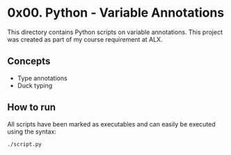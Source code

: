 # 0x00. Python - Variable Annotations
This directory contains Python scripts on variable annotations. This project was created as part of my course requirement at ALX.

## Concepts
* Type annotations
* Duck typing

## How to run
All scripts have been marked as executables and can easily be executed using the syntax:

`./script.py`
